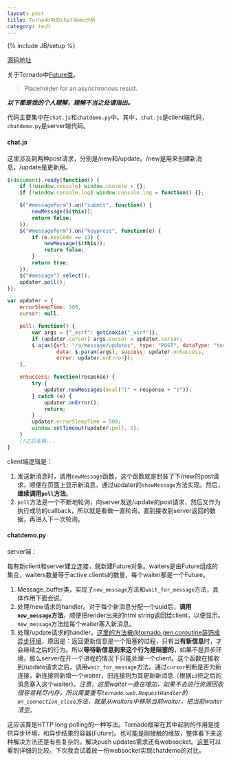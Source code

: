 ```yaml
---
layout: post
title: Tornado中的chatdemo分析
category: tech
---
```

{% include JB/setup %}

[源码地址](https://github.com/tornadoweb/tornado/tree/master/demos/chat)

关于Tornado中[Future类](http://www.tornadoweb.org/en/stable/concurrent.html#tornado.concurrent.Future)。
> Placeholder for an asynchronous result.

***以下都是我的个人理解，理解不当之处请指出。***

代码主要集中在`chat.js`和`chatdemo.py`中。其中，`chat.js`是client端代码，`chatdemo.py`是server端代码。

#### chat.js

这里涉及到两种post请求，分别是/new和/update。/new是用来创建新消息，/update是更新用。

```javascript
$(document).ready(function() {
    if (!window.console) window.console = {};
    if (!window.console.log) window.console.log = function() {};

    $("#messageform").on("submit", function() {
        newMessage($(this));
        return false;
    });
    $("#messageform").on("keypress", function(e) {
        if (e.keyCode == 13) {
            newMessage($(this));
            return false;
        }
        return true;
    });
    $("#message").select();
    updater.poll();
});

var updater = {
    errorSleepTime: 500,
    cursor: null,

    poll: function() {
        var args = {"_xsrf": getCookie("_xsrf")};
        if (updater.cursor) args.cursor = updater.cursor;
        $.ajax({url: "/a/message/updates", type: "POST", dataType: "text",
                data: $.param(args), success: updater.onSuccess,
                error: updater.onError});
    },

    onSuccess: function(response) {
        try {
            updater.newMessages(eval("(" + response + ")"));
        } catch (e) {
            updater.onError();
            return;
        }
        updater.errorSleepTime = 500;
        window.setTimeout(updater.poll, 0);
    }
    //之后省略...
}

```

client端逻辑是：

1. 发送新消息时，调用`newMessage`函数，这个函数就是封装了下/new的post请求，顺便在页面上显示新消息，通过updater的`showMessage`方法实现。然后，**继续调用`poll`方法**。
2. `poll`方法是一个不断地轮询，向server发送/update的post请求，然后又作为执行成功的callback，所以就是看做一直轮询，直到接收到server返回的数据，再进入下一次轮询。

#### chatdemo.py

server端：

每有新client和server建立连接，就新建Future对象。waiters是由Future组成的集合，waiters数量等于active clients的数量，每个waiter都是一个Future。

1. Message_buffer类，实现了`new_message`方法和`wait_for_message`方法，具体作用下面会说。
2. 处理/new请求的handler。对于每个新消息分配一个uuid后，**调用`new_message`方法**，顺便把render出来的html string返回给client，以便显示。`new_message`方法给每个waiter塞入新消息。
3. 处理/update请求的handler。这里的方法被@tornado.gen.coroutine装饰成异步环境，原因是：返回更新信息是一个阻塞的过程，只有当**有新信息**时，才会继续之后的行为。所以**等待新信息到来这个行为是阻塞的**，如果不是异步环境，那么server在开一个进程的情况下只能处理一个client。这个函数在接收到/update请求之后，调用`wait_for_message`方法。通过`cursor`判断是否为新连接，新连接则新增一个waiter，旧连接则为其更新新消息（根据`id`把之后的消息塞入这个waiter)。*注意，这里waiter一直在增加，如果不去进行资源回收很容易耗尽内存，所以需要重写`tornado.web.RequestHandler`的`on_connection_close`方法，就是从waiters中移除当前waiter，把当前waiter清空。*


这应该算是HTTP long polling的一种写法。Tornado框架在其中起到的作用是提供异步环境，和异步结果的容器(Future)。也可能是刚接触的缘故，整体看下来这种解决方法还是有些复杂的。解决push updates需求还有websocket。[这里](http://stackoverflow.com/questions/10028770/in-what-situations-would-ajax-long-short-polling-be-preferred-over-html5-websock)可以看到详细的比较。下次我会试着放一份websocket实现chatdemo的对比。
